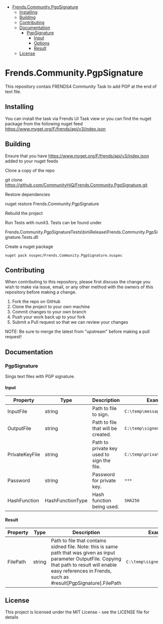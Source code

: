 - [Frends.Community.PgpSignature](#Frends.Community.PgpSignature)
   - [Installing](#installing)
   - [Building](#building)
   - [Contributing](#contributing)
   - [Documentation](#documentation)
      - [PgpSignature](#convertExcelFile)
		 - [Input](#input)
		 - [Options](#options)
		 - [Result](#result)
   - [License](#license)
       
# Frends.Community.PgpSignature
This repository contais FRENDS4 Community Task to add PGP at the end of text file. 

## Installing
You can install the task via Frends UI Task view or you can find the nuget package from the following nuget feed
https://www.myget.org/F/frends/api/v3/index.json

## Building
Ensure that you have https://www.myget.org/F/frends/api/v3/index.json added to your nuget feeds

Clone a copy of the repo

git clone https://github.com/CommunityHiQ/Frends.Community.PgpSignature.git

Restore dependencies

nuget restore Frends.Community.PgpSignature

Rebuild the project

Run Tests with nunit3. Tests can be found under

Frends.Community.PgpSignatureTests\bin\Release\Frends.Community.PgpSignature.Tests.dll

Create a nuget package

`nuget pack nuspec/Frends.Community.PgpSignature.nuspec`

## Contributing
When contributing to this repository, please first discuss the change you wish to make via issue, email, or any other method with the owners of this repository before making a change.

1. Fork the repo on GitHub
2. Clone the project to your own machine
3. Commit changes to your own branch
4. Push your work back up to your fork
5. Submit a Pull request so that we can review your changes

NOTE: Be sure to merge the latest from "upstream" before making a pull request!

## Documentation

### PgpSignature

Sings text files with PGP signature.

#### Input
| Property  | Type  | Description |Example|
|-----------|-------|-------------|-------|
| InputFile  | string | Path to file to sign. | `C:\temp\message.txt`
| OutputFile  | string | Path to file that will be created. | `C:\temp\signed_message.txt`
| PrivateKeyFile  | string | Path to private key used to sign the file. 	 | `C:\temp\privateKey.asc`
| Password  | string |  Password for private key. | `***`
| HashFunction  | HashFunctionType | Hash function being used. | `SHA256`

#### Result
| Property  | Type  | Description |Example|
|-----------|-------|-------------|-------|
| FilePath | string  | Path to file that contains sidned file. Note: this is same path that was given as input parameter OutputFile. Copying that path to result will enable easy references in Frends, such as #result[PgpSignature].FilePath | `C:\temp\signed_message.txt`

## License
This project is licensed under the MIT License - see the LICENSE file for details

